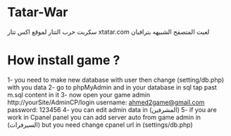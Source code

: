 # Tatar-War


سكربت حرب التتار لموقع اكس تتار xtatar.com لعبت المتصفح الشبيهه بترافيان

# How install game ?
1- you need to make new database with user then change (setting/db.php) with you data
2- go to phpMyAdmin and in your database in sql tap past m.sql content in it
3- now open your game admin http://yourSite/AdminCP/login
username: ahmed2game@gmail.com
password: 123456
4- you can edit admin data in (المشرفين) 
5- if you are work in Cpanel panel you can add server auto from game admin in (السيرفرات)
but you need change cpanel url in (settings/db.php) 
